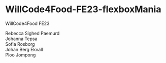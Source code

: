 # WillCode4Food-FE23-flexboxMania

WillCode4Food FE23

Rebecca Sighed Paemurd
<br>
Johanna Tepsa
<br>
Sofia Rosborg
<br>
Johan Berg Ekvall
<br>
Ploo Jompong

